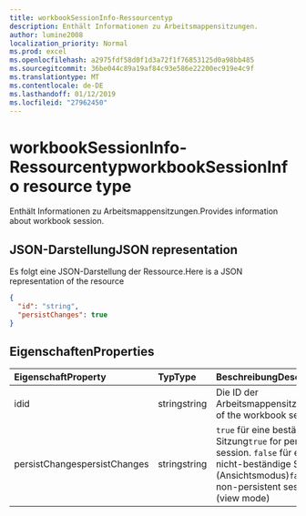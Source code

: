 ```yaml
---
title: workbookSessionInfo-Ressourcentyp
description: Enthält Informationen zu Arbeitsmappensitzungen.
author: lumine2008
localization_priority: Normal
ms.prod: excel
ms.openlocfilehash: a2975fdf58d0f1d3a72f1f76853125d0a98bb485
ms.sourcegitcommit: 36be044c89a19af84c93e586e22200ec919e4c9f
ms.translationtype: MT
ms.contentlocale: de-DE
ms.lasthandoff: 01/12/2019
ms.locfileid: "27962450"
---
```

# <a name="workbooksessioninfo-resource-type"></a><span data-ttu-id="e865c-103">workbookSessionInfo-Ressourcentyp</span><span class="sxs-lookup"><span data-stu-id="e865c-103">workbookSessionInfo resource type</span></span>

<span data-ttu-id="e865c-104">Enthält Informationen zu Arbeitsmappensitzungen.</span><span class="sxs-lookup"><span data-stu-id="e865c-104">Provides information about workbook session.</span></span>


## <a name="json-representation"></a><span data-ttu-id="e865c-105">JSON-Darstellung</span><span class="sxs-lookup"><span data-stu-id="e865c-105">JSON representation</span></span>

<span data-ttu-id="e865c-106">Es folgt eine JSON-Darstellung der Ressource.</span><span class="sxs-lookup"><span data-stu-id="e865c-106">Here is a JSON representation of the resource</span></span>

<!-- {
  "blockType": "resource",
  "optionalProperties": [  ],
  "@odata.type": "microsoft.graph.workbookSessionInfo"
}-->

```json
{
  "id": "string",
  "persistChanges": true
}
```

## <a name="properties"></a><span data-ttu-id="e865c-107">Eigenschaften</span><span class="sxs-lookup"><span data-stu-id="e865c-107">Properties</span></span>

| <span data-ttu-id="e865c-108">Eigenschaft</span><span class="sxs-lookup"><span data-stu-id="e865c-108">Property</span></span> | <span data-ttu-id="e865c-109">Typ</span><span class="sxs-lookup"><span data-stu-id="e865c-109">Type</span></span>  | <span data-ttu-id="e865c-110">Beschreibung</span><span class="sxs-lookup"><span data-stu-id="e865c-110">Description</span></span>                               |
|:---------|:------|:------------------------------------------|
| <span data-ttu-id="e865c-111">id</span><span class="sxs-lookup"><span data-stu-id="e865c-111">id</span></span>  | <span data-ttu-id="e865c-112">string</span><span class="sxs-lookup"><span data-stu-id="e865c-112">string</span></span> | <span data-ttu-id="e865c-113">Die ID der Arbeitsmappensitzung.</span><span class="sxs-lookup"><span data-stu-id="e865c-113">Id of the workbook session.</span></span> |
| <span data-ttu-id="e865c-114">persistChanges</span><span class="sxs-lookup"><span data-stu-id="e865c-114">persistChanges</span></span> | <span data-ttu-id="e865c-115">string</span><span class="sxs-lookup"><span data-stu-id="e865c-115">string</span></span> |  <span data-ttu-id="e865c-116">`true` für eine beständige Sitzung</span><span class="sxs-lookup"><span data-stu-id="e865c-116">`true` for persistent session.</span></span> <span data-ttu-id="e865c-117">`false` für eine nicht-beständige Sitzung (Ansichtsmodus)</span><span class="sxs-lookup"><span data-stu-id="e865c-117">`false` for non-persistent session (view mode)</span></span> |

